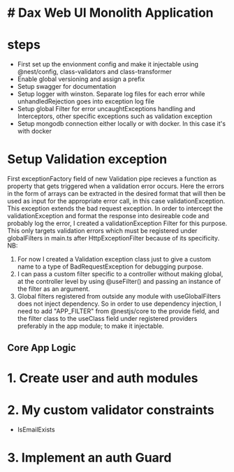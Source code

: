 # # Dax Web UI Monolith Application

# steps

- First set up the envionment config and make it injectable using @nest/config, class-validators and class-transformer
- Enable global versioning and assign a prefix
- Setup swagger for documentation
- Setup logger with winston. Separate log files for each error while unhandledRejection goes into exception log file
- Setup global Filter for error uncaughtExceptions handling and Interceptors, other specific exceptions such as validation exception
- Setup mongodb connection either locally or with docker. In this case it's with docker



# Setup Validation exception

First exceptionFactory field of new Validation pipe recieves a function as property that gets triggered when a validation error occurs. Here the errors in the form of arrays can be extracted in the desired format that will then be used as input for the appropriate error call, in this case validationException. This exception extends the bad request exception. In order to intercept the validationException and format the response into desireable code and probably log the error, I created a validationException Filter for this purpose. This only targets validation errors which must be registered under globalFilters in main.ts after HttpExceptionFilter because of its specificity.
NB: 
1. For now I created a Validation exception class just to give a custom name to a type of BadRequestException for debugging purpose.
2. I can pass a custom filter specific to a controller without making global, at the controller level by using @useFilter() and passing an instance of the filter as an argument.
3. Global filters registered from outside any module with useGlobalFilters does not inject dependency. So in order to use dependency injection, I need to add "APP_FILTER" from @nestjs/core to the provide field, and the filter class to the useClass field under registered providers preferably in the app module; to make it injectable.


## Core App Logic

# 1. Create user and auth modules

# 2. My custom validator constraints
- IsEmailExists

# 3. Implement an auth Guard
